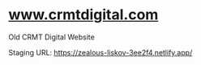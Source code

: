 # www.crmtdigital.com
Old CRMT Digital Website

Staging URL: https://zealous-liskov-3ee2f4.netlify.app/
